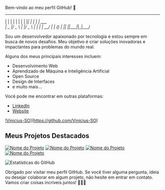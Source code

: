 
<!-- Sua mensagem de boas-vindas ou saudação -->

Bem-vindo ao meu perfil GitHub! 👋

 _   _      _ _
| | | |    | | |
| |_| | ___| | | ___   
|  _  |/ _ \ | |/ _ \ 
| | | |  __/ | | (_) |
|_| |_|\___|_|_|\___/ 




<!-- Sua descrição pessoal ou profissional -->

Sou um desenvolvedor apaixonado por tecnologia e estou sempre em busca de novos desafios. Meu objetivo é criar soluções inovadoras e impactantes para problemas do mundo real.

<!-- Seus principais interesses ou tecnologias favoritas -->

Alguns dos meus principais interesses incluem:

- Desenvolvimento Web
- Aprendizado de Máquina e Inteligência Artificial
- Open Source
- Design de Interfaces
- e muito mais...

<!-- Seus contatos e redes sociais -->

Você pode me encontrar em outras plataformas:

- [LinkedIn](https://www.linkedin.com/in/seu-nome/)
- [Website](https://www.seusite.com/)

<!-- Seu status GitHub (opcional) -->

[!Vinicius-SO](https://github-readme-stats.vercel.app/api?username=Vinicius-SO&show_icons=true&theme=dark)](https://github.com/Vinicius-SO)

<!-- Seu repositório destacado (opcional) -->

## Meus Projetos Destacados

[![Nome do Projeto](https://github-readme-stats.vercel.app/api/pin/?username=seu-nome&repo=nome-do-projeto&theme=dark)](https://github.com/seu-nome/nome-do-projeto)
[![Nome do Projeto](https://github-readme-stats.vercel.app/api/pin/?username=seu-nome&repo=nome-do-projeto&theme=dark)](https://github.com/seu-nome/nome-do-projeto)
[![Nome do Projeto](https://github-readme-stats.vercel.app/api/pin/?username=seu-nome&repo=nome-do-projeto&theme=dark)](https://github.com/seu-nome/nome-do-projeto)
[![Nome do Projeto](https://github-readme-stats.vercel.app/api/pin/?username=seu-nome&repo=nome-do-projeto&theme=dark)](https://github.com/seu-nome/nome-do-projeto)

<!-- Seu resumo ou estatísticas do GitHub (opcional) -->

![Estatísticas do GitHub](https://github-readme-stats.vercel.app/api?username=Vinicius-SO&show_icons=true&theme=dark)

<!-- Seus repositórios populares (opcional) -->


<!-- Sua mensagem de encerramento -->

Obrigado por visitar meu perfil GitHub. Se você tiver alguma pergunta, ideia ou desejar colaborar em algum projeto, não hesite em entrar em contato. Vamos criar coisas incríveis juntos! 👨‍💻🚀
